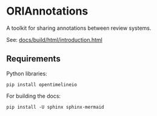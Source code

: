# ORIAnnotations
A toolkit for sharing annotations between review systems.

See: [docs/build/html/introduction.html](https://richardssam.github.io/ORIAnnotations/docs/build/html/introduction.html)

## Requirements

Python libraries:

```
pip install opentimelineio
```

For building the docs:
```
pip install -U sphinx sphinx-mermaid
```
